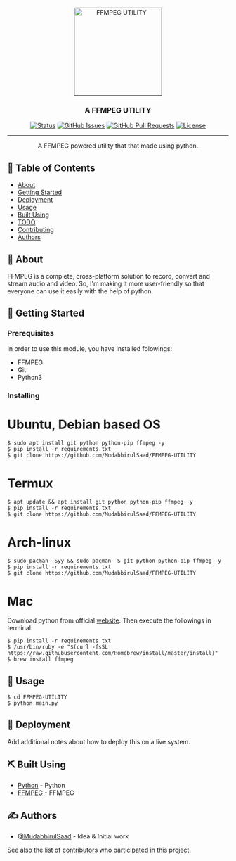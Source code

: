 <p align="center">
  <a href="" rel="noopener">
 <img width=200px height=200px src="../output/ffmpeg_utility.png" alt="FFMPEG UTILITY"></a>
</p>

<h3 align="center">A FFMPEG UTILITY</h3>

<div align="center">

[![Status](https://img.shields.io/badge/status-active-success.svg)]()
[![GitHub Issues](https://img.shields.io/github/issues/MudabbirulSaad/FFMPEG-UTILITY.svg)](https://github.com/MudabbirulSaad/FFMPEG-UTILITY/issues)
[![GitHub Pull Requests](https://img.shields.io/github/issues-pr/MudabbirulSaad/FFMPEG-UTILITY.svg)](https://github.com/MudabbirulSaad/FFMPEG-UTILITY/pulls)
[![License](https://img.shields.io/badge/license-MIT-blue.svg)](/LICENSE)

</div>

---

<p align="center"> A FFMPEG powered utility that that made using python.
    <br> 
</p>

## 📝 Table of Contents

- [About](#about)
- [Getting Started](#getting_started)
- [Deployment](#deployment)
- [Usage](#usage)
- [Built Using](#built_using)
- [TODO](../TODO.md)
- [Contributing](../CONTRIBUTING.md)
- [Authors](#authors)

## 🧐 About <a name = "about"></a>

FFMPEG is a complete, cross-platform solution to record, convert and stream audio and video. So, I'm making it more user-friendly so that everyone can use it easily with the help of python.

## 🏁 Getting Started <a name = "getting_started"></a>

### Prerequisites

In order to use this module, you have installed folowings:

- FFMPEG
- Git
- Python3

### Installing

# Ubuntu, Debian based OS

```
$ sudo apt install git python python-pip ffmpeg -y
$ pip install -r requirements.txt
$ git clone https://github.com/MudabbirulSaad/FFMPEG-UTILITY
```

# Termux

```
$ apt update && apt install git python python-pip ffmpeg -y
$ pip install -r requirements.txt
$ git clone https://github.com/MudabbirulSaad/FFMPEG-UTILITY
```

# Arch-linux

```
$ sudo pacman -Syy && sudo pacman -S git python python-pip ffmpeg -y
$ pip install -r requirements.txt
$ git clone https://github.com/MudabbirulSaad/FFMPEG-UTILITY
```

# Mac

Download python from official [website](https://www.python.org/downloads/). Then execute the followings in terminal.

```
$ pip install -r requirements.txt
$ /usr/bin/ruby -e "$(curl -fsSL https://raw.githubusercontent.com/Homebrew/install/master/install)"
$ brew install ffmpeg
```


## 🎈 Usage <a name="usage"></a>

```
$ cd FFMPEG-UTILITY
$ python main.py
```

## 🚀 Deployment <a name = "deployment"></a>

Add additional notes about how to deploy this on a live system.

## ⛏️ Built Using <a name = "built_using"></a>

- [Python](https://www.python.org/) - Python
- [FFMPEG](https://ffmpeg.org/) - FFMPEG

## ✍️ Authors <a name = "authors"></a>

- [@MudabbirulSaad](https://github.com/MudabbirulSaad) - Idea & Initial work

See also the list of [contributors](https://github.com/MudabbirulSaad/FFMPEG-UTILITY/contributors) who participated in this project.
